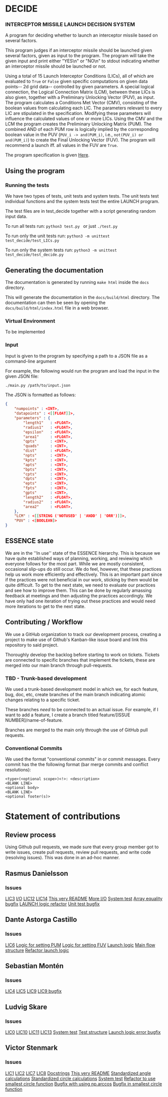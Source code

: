 # DECIDE
### INTERCEPTOR MISSILE LAUNCH DECISION SYSTEM

A program for deciding whether to launch an interceptor missile based on several factors.

This program judges if an interceptor missile should be launched given several factors, given 
as input to the program. The program will take the given input and print either "YES\n" or 
"NO\n" to stdout indicating whether an interceptor missile should be launched or not.

Using a total of 15 Launch Interceptor Conditions (LICs), all of which are evaluated to 
`True` or `False` given specific computations on given data points-- 2d grid data-- controlled
by given parameters. A special logical connection, the Logical Connection Matrix (LCM), between 
these LICs is also given, together with a Preliminary Unlocking Vector (PUV), as input. 
The program calculates a Conditions Met Vector (CMV), consisting of the boolean values from
calculating each LIC. The parameters relevant to every LIC are stipulated in the specification.
Modifying these parameters will influence the calculated values of one or more LICs.
Using the CMV and the LCM the program creates the Preliminary Unlocking Matrix (PUM). The combined 
AND of each PUM row is logically implied by the corresponding boolean value in the PUV 
(`PUV_i -> and(PUM_i)`, i.e., `not(PUV_i) or and(PUM_i)`) to create the Final Unlocking Vector (FUV). 
The program will recommend a launch iff. all values in the FUV are `True`.

The program specification is given [Here](./decide.pdf).

## Using the program

### Running the tests
We have two types of tests, unit tests and system tests. The unit tests 
test individual functions and the system tests test the entire LAUNCH program.

The test files are in test_decide together with a script generating random input data.

To run all tests run:
```python3 test.py ```
or just
```./test.py```

To run only the unit tests run:
```python3 -m unittest test_decide/test_LICs.py```

To run only the system tests run:
```python3 -m unittest test_decide/test_decide.py```

## Generating the documentation
The documentation is generated by running ```make html``` inside the ```docs``` directory. 

This will generate the documentation in the ```docs/build/html``` directory. The documentation can then be seen by opening the ```docs/build/html/index.html``` file in a web browser.

### Virtual Environment
To be implemented

### Input 
Input is given to the program by specifying a path to a JSON file as a command-line argument

For example, the following would run the program and load the input in the given JSON file:
```bash
./main.py /path/to/input.json
```
The JSON is formatted as follows:

```json
{
    "numpoints" : <INT>,
    "datapoints" : <[[FLOAT]]>,
    "parameters" : {
        "length1"   : <FLOAT>,
        "radius1"   : <FLOAT>,
        "epsilon"   : <FLOAT>,
        "area1"     : <FLOAT>,
        "qpts"      : <INT>,
        "quads"     : <INT>,
        "dist"      : <FLOAT>,
        "npts"      : <INT>,
        "kpts"      : <INT>,
        "apts"      : <INT>,
        "bpts"      : <INT>,
        "cpts"      : <INT>,
        "dpts"      : <INT>,
        "epts"      : <INT>,
        "fpts"      : <INT>,
        "gpts"      : <INT>,
        "length2"   : <FLOAT>,
        "radius2"   : <FLOAT>,
        "area2"     : <FLOAT>,
    },
    "LCM" : <[[STRING ('NOTUSED' | 'ANDD' | 'ORR')]]>,
    "PUV" : <[BOOLEAN]>
}
```
## ESSENCE state
We are in the ''In use'' state of the ESSENCE hierarchy. This is because we have quite established ways of planning, working, and reviewing which everyone follows for the most part. While we are mostly consistent, occasional slip-ups do still occur. We do feel, however, that these practices help us work more efficiently and effectively. This is an important part since if the practices were not beneficial in our work, sticking by them would be quite difficult. To get to the next state, we need to evaluate our practices and see how to improve them. This can be done by regularly amassing feedback at meetings and then adjusting the practices accordingly. We have only had one iteration of trying out these practices and would need more iterations to get to the next state.

## Contributing / Workflow
We use a GitHub organization to track our development process, creating a project
to make use of Github's Kanban-like issue board and link this repository to said 
project. 

Thoroughly develop the backlog before starting to work on tickets.
Tickets are connected to specific branches that implement the tickets, these are
merged into our main branch through pull-requests.

### TBD - Trunk-based development
We used a trunk-based development model in which we, for each feature, bug, doc, etc,
create branches of the main branch indicating atomic changes relating to a specific
ticket. 

These branches *need* to be connected to an actual issue. For example, if I want
to add a feature, I create a branch titled feature/[ISSUE NUMBER]/name-of-feature.

Branches are merged to the main only through the use of GitHub pull requests.

### Conventional Commits
We used the format "conventional commits" in or commit messages. Every commit has the 
the following format (bar merge commits and conflict resolutions):

```
<type>(<optional scope>)<!>: <description>
<BLANK LINE>
<optional body>
<BLANK LINE>
<optional footer(s)>
```


# Statement of contributions

## Review process 
Using Github pull requests, we made sure that every group member got to write issues,
create pull requests, review pull requests, and write code (resolving issues). This 
was done in an ad-hoc manner.

## Rasmus Danielsson
### Issues 
[LIC3](https://github.com/KTH-DD2480-Fundsoft/assignment-1/issues/8)
[I/O](https://github.com/KTH-DD2480-Fundsoft/assignment-1/issues/17)
[LIC12](https://github.com/KTH-DD2480-Fundsoft/assignment-1/issues/26)
[LIC14](https://github.com/KTH-DD2480-Fundsoft/assignment-1/issues/28)
[This very README](https://github.com/KTH-DD2480-Fundsoft/assignment-1/issues/38)
[More I/O](https://github.com/KTH-DD2480-Fundsoft/assignment-1/issues/39)
[System test](https://github.com/KTH-DD2480-Fundsoft/assignment-1/issues/62)
[Array equality bugfix](https://github.com/KTH-DD2480-Fundsoft/assignment-1/issues/68)
[LAUNCH logic refactor](https://github.com/KTH-DD2480-Fundsoft/assignment-1/issues/72)
[Unit test bugfix](https://github.com/KTH-DD2480-Fundsoft/assignment-1/issues/75)

## Dante Astorga Castillo
### Issues
[LIC6](https://github.com/KTH-DD2480-Fundsoft/assignment-1/issues/11)
[Logic for setting PUM](https://github.com/KTH-DD2480-Fundsoft/assignment-1/issues/19)
[Logic for setting FUV](https://github.com/KTH-DD2480-Fundsoft/assignment-1/issues/22)
[Launch logic](https://github.com/KTH-DD2480-Fundsoft/assignment-1/issues/24)
[Main flow structure](https://github.com/KTH-DD2480-Fundsoft/assignment-1/issues/33)
[Refactor launch logic](https://github.com/KTH-DD2480-Fundsoft/assignment-1/issues/67)

## Sebastian Montén
### Issues
[LIC4](https://github.com/KTH-DD2480-Fundsoft/assignment-1/issues/21)
[LIC5](https://github.com/KTH-DD2480-Fundsoft/assignment-1/issues/10)
[LIC9](https://github.com/KTH-DD2480-Fundsoft/assignment-1/issues/9)
[LIC9 bugfix](https://github.com/KTH-DD2480-Fundsoft/assignment-1/issues/53)

## Ludvig Skare
### Issues
[LIC0](https://github.com/KTH-DD2480-Fundsoft/assignment-1/issues/5)
[LIC10](https://github.com/KTH-DD2480-Fundsoft/assignment-1/issues/23)
[LIC11](https://github.com/KTH-DD2480-Fundsoft/assignment-1/issues/25)
[LIC13](https://github.com/KTH-DD2480-Fundsoft/assignment-1/issues/27)
[System test](https://github.com/KTH-DD2480-Fundsoft/assignment-1/issues/58)
[Test structure](https://github.com/KTH-DD2480-Fundsoft/assignment-1/issues/60)
[Launch logic error bugfix](https://github.com/KTH-DD2480-Fundsoft/assignment-1/issues/77)

## Victor Stenmark
### Issues
[LIC1](https://github.com/KTH-DD2480-Fundsoft/assignment-1/issues/6)
[LIC2](https://github.com/KTH-DD2480-Fundsoft/assignment-1/issues/7)
[LIC7](https://github.com/KTH-DD2480-Fundsoft/assignment-1/issues/12)
[LIC8](https://github.com/KTH-DD2480-Fundsoft/assignment-1/issues/20)
[Docstrings](https://github.com/KTH-DD2480-Fundsoft/assignment-1/issues/29)
[This very README](https://github.com/KTH-DD2480-Fundsoft/assignment-1/issues/38)
[Standardized angle calculations](https://github.com/KTH-DD2480-Fundsoft/assignment-1/issues/51)
[Standardized circle calculations](https://github.com/KTH-DD2480-Fundsoft/assignment-1/issues/55)
[System test](https://github.com/KTH-DD2480-Fundsoft/assignment-1/issues/63)
[Refactor to use smallest circle function](https://github.com/KTH-DD2480-Fundsoft/assignment-1/issues/64)
[Bugfix with using np.arccos](https://github.com/KTH-DD2480-Fundsoft/assignment-1/issues/65)
[Bugfix in smallest circle function](https://github.com/KTH-DD2480-Fundsoft/assignment-1/issues/70)

